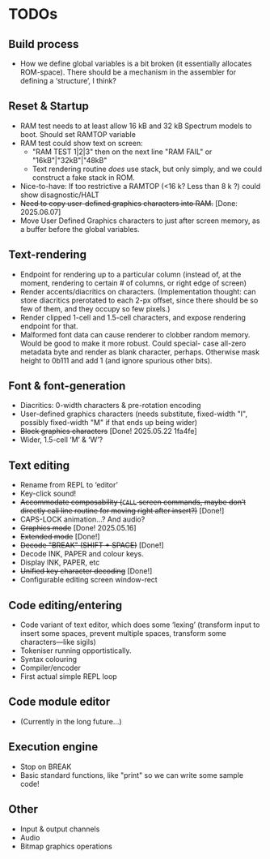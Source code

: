 # TODOs

## Build process

* How we define global variables is a bit broken (it essentially allocates ROM-space). There should be a mechanism
  in the assembler for defining a ‘structure’, I think?

## Reset & Startup

* RAM test needs to at least allow 16 kB and 32 kB Spectrum models to boot. Should set RAMTOP variable
* RAM test could show text on screen:
  * "RAM TEST 1|2|3" then on the next line "RAM FAIL" or "16kB"|"32kB"|"48kB"
  * Text rendering routine _does_ use stack, but only simply, and we could construct a fake stack in ROM.
* Nice-to-have: If too restrictive a RAMTOP (<16 k? Less than 8 k ?) could show disagnostic/HALT
* ~~Need to copy user-defined graphics characters into RAM.~~ [Done: 2025.06.07]
* Move User Defined Graphics characters to just after screen memory, as a buffer before the global variables.

## Text-rendering

* Endpoint for rendering up to a particular column (instead of, at the moment, rendering to certain # of columns, or right edge of screen)
* Render accents/diacritics on characters. (Implementation thought: can store diacritics prerotated to each 2-px offset, since there should be so few of them, and they occupy so few pixels.)
* Render clipped 1-cell and 1.5-cell characters, and expose rendering endpoint for that.
* Malformed font data can cause renderer to clobber random memory. Would be good to make it more robust. Could special-
  case all-zero metadata byte and render as blank character, perhaps. Otherwise mask height to 0b111 and add 1 (and
	ignore spurious other bits).

## Font & font-generation
* Diacritics: 0-width characters & pre-rotation encoding
* User-defined graphics characters (needs substitute, fixed-width "I", possibly fixed-width "M" if that ends up being wider)
* ~~Block graphics characters~~ [Done! 2025.05.22 1fa4fe]
* Wider, 1.5-cell ‘M’ & ‘W’?

## Text editing

* Rename from REPL to ‘editor’
* Key-click sound!
* ~~Accommodate composability (`CALL` screen commands, maybe don’t directly call line routine for moving right after insert?)~~ [Done!]
* CAPS-LOCK animation…? And audio?
* ~~Graphics mode~~ [Done! 2025.05.16]
* ~~Extended mode~~ [Done!]
* ~~Decode "BREAK" (SHIFT + SPACE)~~  [Done!]
* Decode INK, PAPER and colour keys.
* Display INK, PAPER, etc
* ~~Unified key character decoding~~ [Done!]
* Configurable editing screen window-rect

## Code editing/entering

* Code variant of text editor, which does some ‘lexing’ (transform input to insert some spaces, prevent multiple spaces, transform some characters—like sigils)
* Tokeniser running opportistically.
* Syntax colouring
* Compiler/encoder
* First actual simple REPL loop

## Code module editor

* (Currently in the long future...)

## Execution engine

* Stop on BREAK
* Basic standard functions, like "print" so we can write some sample code!

## Other

* Input & output channels
* Audio
* Bitmap graphics operations
